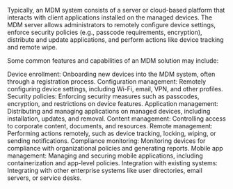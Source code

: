Typically, an MDM system consists of a server or cloud-based platform that interacts with client applications installed on the managed devices. The MDM server allows administrators to remotely configure device settings, enforce security policies (e.g., passcode requirements, encryption), distribute and update applications, and perform actions like device tracking and remote wipe.

Some common features and capabilities of an MDM solution may include:

Device enrollment: Onboarding new devices into the MDM system, often through a registration process.
Configuration management: Remotely configuring device settings, including Wi-Fi, email, VPN, and other profiles.
Security policies: Enforcing security measures such as passcodes, encryption, and restrictions on device features.
Application management: Distributing and managing applications on managed devices, including installation, updates, and removal.
Content management: Controlling access to corporate content, documents, and resources.
Remote management: Performing actions remotely, such as device tracking, locking, wiping, or sending notifications.
Compliance monitoring: Monitoring devices for compliance with organizational policies and generating reports.
Mobile app management: Managing and securing mobile applications, including containerization and app-level policies.
Integration with existing systems: Integrating with other enterprise systems like user directories, email servers, or service desks.
